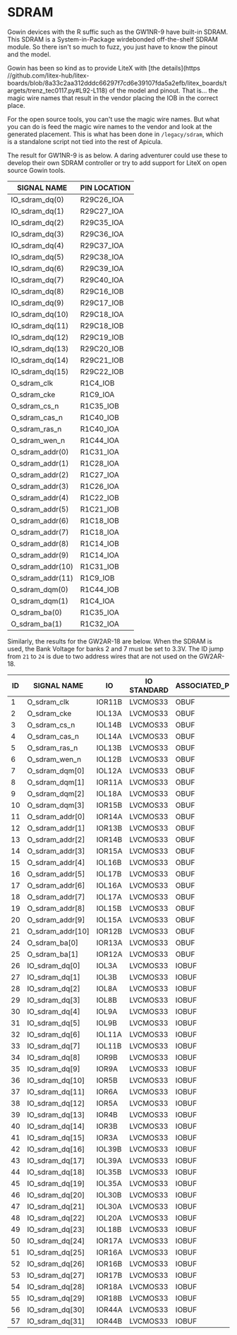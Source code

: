 # SDRAM

Gowin devices with the R suffic such as the GW1NR-9 have built-in SDRAM.
This SDRAM is a System-in-Package wirdebonded off-the-shelf SDRAM module.
So there isn't so much to fuzz, you just have to know the pinout and the model.

Gowin has been so kind as to provide LiteX with [the details](https	//github.com/litex-hub/litex-boards/blob/8a33c2aa312dddc66297f7cd6e39107fda5a2efb/litex_boards/targets/trenz_tec0117.py#L92-L118) of the model and pinout. That is... the magic wire names that result in the vendor placing the IOB in the correct place.

For the open source tools, you can't use the magic wire names. But what you can do is feed the magic wire names to the vendor and look at the generated placement.
This is what has been done in `/legacy/sdram`, which is a standalone script not tied into the rest of Apicula.

The result for GW1NR-9 is as below. A daring adventurer could use these to develop their own SDRAM controller or try to add support for LiteX on open source Gowin tools.

| SIGNAL NAME      | PIN LOCATION |
| ---------------- | ------------ |
| IO_sdram_dq(0)   | R29C26_IOA   |
| IO_sdram_dq(1)   | R29C27_IOA   |
| IO_sdram_dq(2)   | R29C35_IOA   |
| IO_sdram_dq(3)   | R29C36_IOA   |
| IO_sdram_dq(4)   | R29C37_IOA   |
| IO_sdram_dq(5)   | R29C38_IOA   |
| IO_sdram_dq(6)   | R29C39_IOA   |
| IO_sdram_dq(7)   | R29C40_IOA   |
| IO_sdram_dq(8)   | R29C16_IOB   |
| IO_sdram_dq(9)   | R29C17_IOB   |
| IO_sdram_dq(10)  | R29C18_IOA   |
| IO_sdram_dq(11)  | R29C18_IOB   |
| IO_sdram_dq(12)  | R29C19_IOB   |
| IO_sdram_dq(13)  | R29C20_IOB   |
| IO_sdram_dq(14)  | R29C21_IOB   |
| IO_sdram_dq(15)  | R29C22_IOB   |
| O_sdram_clk      | R1C4_IOB     |
| O_sdram_cke      | R1C9_IOA     |
| O_sdram_cs_n     | R1C35_IOB    |
| O_sdram_cas_n    | R1C40_IOB    |
| O_sdram_ras_n    | R1C40_IOA    |
| O_sdram_wen_n    | R1C44_IOA    |
| O_sdram_addr(0)  | R1C31_IOA    |
| O_sdram_addr(1)  | R1C28_IOA    |
| O_sdram_addr(2)  | R1C27_IOA    |
| O_sdram_addr(3)  | R1C26_IOA    |
| O_sdram_addr(4)  | R1C22_IOB    |
| O_sdram_addr(5)  | R1C21_IOB    |
| O_sdram_addr(6)  | R1C18_IOB    |
| O_sdram_addr(7)  | R1C18_IOA    |
| O_sdram_addr(8)  | R1C14_IOB    |
| O_sdram_addr(9)  | R1C14_IOA    |
| O_sdram_addr(10) | R1C31_IOB    |
| O_sdram_addr(11) | R1C9_IOB     |
| O_sdram_dqm(0)   | R1C44_IOB    |
| O_sdram_dqm(1)   | R1C4_IOA     |
| O_sdram_ba(0)    | R1C35_IOA    |
| O_sdram_ba(1)    | R1C32_IOA    |


Similarly, the results for the GW2AR-18 are below. When the SDRAM is used, the Bank Voltage for banks 2 and 7 must be set to 3.3V. The ID jump from ```21``` to ```24``` is due to two address wires that are not used on the GW2AR-18. 

| ID | SIGNAL NAME      | IO     | IO STANDARD | ASSOCIATED_PRIMITIVE |
| -- | ---------------- | ------ | ----------- | -------------------- |
| 1  | O_sdram_clk      | IOR11B | LVCMOS33    | OBUF                 |
| 2  | O_sdram_cke      | IOL13A | LVCMOS33    | OBUF                 |
| 3  | O_sdram_cs_n     | IOL14B | LVCMOS33    | OBUF                 |
| 4  | O_sdram_cas_n    | IOL14A | LVCMOS33    | OBUF                 |
| 5  | O_sdram_ras_n    | IOL13B | LVCMOS33    | OBUF                 |
| 6  | O_sdram_wen_n    | IOL12B | LVCMOS33    | OBUF                 |
| 7  | O_sdram_dqm[0]   | IOL12A | LVCMOS33    | OBUF                 |
| 8  | O_sdram_dqm[1]   | IOR11A | LVCMOS33    | OBUF                 |
| 9  | O_sdram_dqm[2]   | IOL18A | LVCMOS33    | OBUF                 |
| 10 | O_sdram_dqm[3]   | IOR15B | LVCMOS33    | OBUF                 |
| 11 | O_sdram_addr[0]  | IOR14A | LVCMOS33    | OBUF                 |
| 12 | O_sdram_addr[1]  | IOR13B | LVCMOS33    | OBUF                 |
| 13 | O_sdram_addr[2]  | IOR14B | LVCMOS33    | OBUF                 |
| 14 | O_sdram_addr[3]  | IOR15A | LVCMOS33    | OBUF                 |
| 15 | O_sdram_addr[4]  | IOL16B | LVCMOS33    | OBUF                 |
| 16 | O_sdram_addr[5]  | IOL17B | LVCMOS33    | OBUF                 |
| 17 | O_sdram_addr[6]  | IOL16A | LVCMOS33    | OBUF                 |
| 18 | O_sdram_addr[7]  | IOL17A | LVCMOS33    | OBUF                 |
| 19 | O_sdram_addr[8]  | IOL15B | LVCMOS33    | OBUF                 |
| 20 | O_sdram_addr[9]  | IOL15A | LVCMOS33    | OBUF                 |
| 21 | O_sdram_addr[10] | IOR12B | LVCMOS33    | OBUF                 |
| 24 | O_sdram_ba[0]    | IOR13A | LVCMOS33    | OBUF                 |
| 25 | O_sdram_ba[1]    | IOR12A | LVCMOS33    | OBUF                 |
| 26 | IO_sdram_dq[0]   | IOL3A  | LVCMOS33    | IOBUF                |
| 27 | IO_sdram_dq[1]   | IOL3B  | LVCMOS33    | IOBUF                |
| 28 | IO_sdram_dq[2]   | IOL8A  | LVCMOS33    | IOBUF                |
| 29 | IO_sdram_dq[3]   | IOL8B  | LVCMOS33    | IOBUF                |
| 30 | IO_sdram_dq[4]   | IOL9A  | LVCMOS33    | IOBUF                |
| 31 | IO_sdram_dq[5]   | IOL9B  | LVCMOS33    | IOBUF                |
| 32 | IO_sdram_dq[6]   | IOL11A | LVCMOS33    | IOBUF                |
| 33 | IO_sdram_dq[7]   | IOL11B | LVCMOS33    | IOBUF                |
| 34 | IO_sdram_dq[8]   | IOR9B  | LVCMOS33    | IOBUF                |
| 35 | IO_sdram_dq[9]   | IOR9A  | LVCMOS33    | IOBUF                |
| 36 | IO_sdram_dq[10]  | IOR5B  | LVCMOS33    | IOBUF                |
| 37 | IO_sdram_dq[11]  | IOR6A  | LVCMOS33    | IOBUF                |
| 38 | IO_sdram_dq[12]  | IOR5A  | LVCMOS33    | IOBUF                |
| 39 | IO_sdram_dq[13]  | IOR4B  | LVCMOS33    | IOBUF                |
| 40 | IO_sdram_dq[14]  | IOR3B  | LVCMOS33    | IOBUF                |
| 41 | IO_sdram_dq[15]  | IOR3A  | LVCMOS33    | IOBUF                |
| 42 | IO_sdram_dq[16]  | IOL39B | LVCMOS33    | IOBUF                |
| 43 | IO_sdram_dq[17]  | IOL39A | LVCMOS33    | IOBUF                |
| 44 | IO_sdram_dq[18]  | IOL35B | LVCMOS33    | IOBUF                |
| 45 | IO_sdram_dq[19]  | IOL35A | LVCMOS33    | IOBUF                |
| 46 | IO_sdram_dq[20]  | IOL30B | LVCMOS33    | IOBUF                |
| 47 | IO_sdram_dq[21]  | IOL30A | LVCMOS33    | IOBUF                |
| 48 | IO_sdram_dq[22]  | IOL20A | LVCMOS33    | IOBUF                |
| 49 | IO_sdram_dq[23]  | IOL18B | LVCMOS33    | IOBUF                |
| 50 | IO_sdram_dq[24]  | IOR17A | LVCMOS33    | IOBUF                |
| 51 | IO_sdram_dq[25]  | IOR16A | LVCMOS33    | IOBUF                |
| 52 | IO_sdram_dq[26]  | IOR16B | LVCMOS33    | IOBUF                |
| 53 | IO_sdram_dq[27]  | IOR17B | LVCMOS33    | IOBUF                |
| 54 | IO_sdram_dq[28]  | IOR18A | LVCMOS33    | IOBUF                |
| 55 | IO_sdram_dq[29]  | IOR18B | LVCMOS33    | IOBUF                |
| 56 | IO_sdram_dq[30]  | IOR44A | LVCMOS33    | IOBUF                |
| 57 | IO_sdram_dq[31]  | IOR44B | LVCMOS33    | IOBUF                |